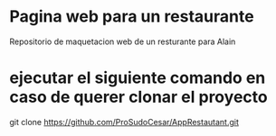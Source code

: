 # Pagina web para un restaurante

Repositorio de maquetacion web de un resturante para Alain 

# ejecutar el siguiente comando en caso de querer clonar el proyecto

git clone https://github.com/ProSudoCesar/AppRestautant.git